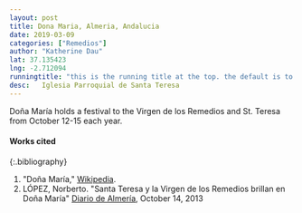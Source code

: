 ```yaml
---
layout: post
title: Dona Maria, Almeria, Andalucia
date: 2019-03-09
categories: ["Remedios"]
author: "Katherine Dau"
lat: 37.135423
lng: -2.712094
runningtitle: "this is the running title at the top. the default is to display the site title, so to activate the running title you will need to uncomment in the post.html layout"
desc:	Iglesia Parroquial de Santa Teresa
---
```

Doña María holds a festival to the Virgen de los Remedios and St. Teresa from October 12-15 each year.

#### Works cited

{:.bibliography}
1. "Doña María," [Wikipedia](https://es.wikipedia.org/wiki/Do%C3%B1a_Mar%C3%ADa).
2. LÓPEZ, Norberto. "Santa Teresa y la Virgen de los Remedios brillan en Doña María" [Diario de Almería](https://www.diariodealmeria.es/almeria/Santa-Teresa-Virgen-Remedios-Maria_0_743326117.html), October 14, 2013

